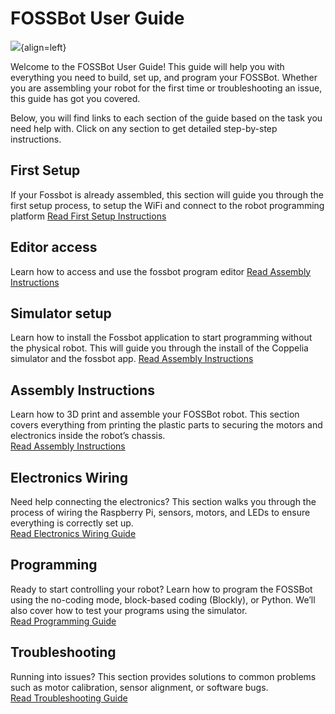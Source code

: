 # FOSSBot User Guide

![](https://encrypted-tbn0.gstatic.com/images?q=tbn:ANd9GcRsY2zctXKi4FLEy45pG79Cug45TQuVXzbstA&s){align=left}

Welcome to the FOSSBot User Guide! This guide will help you with everything you need to build, set up, and program your FOSSBot. Whether you are assembling your robot for the first time or troubleshooting an issue, this guide has got you covered. 

Below, you will find links to each section of the guide based on the task you need help with. Click on any section to get detailed step-by-step instructions.

## First Setup
If your Fossbot is already assembled, this section will guide you through the first setup process, to setup the WiFi and connect to the robot programming platform
[Read First Setup Instructions](./first-setup.md)

## Editor access
Learn how to access and use the fossbot program editor
[Read Assembly Instructions](./editor.md)

## Simulator setup
Learn how to install the Fossbot application to start programming without the physical robot. This will guide you through the install of the Coppelia simulator and the fossbot app.
[Read Assembly Instructions](./simulator.md)

## Assembly Instructions
Learn how to 3D print and assemble your FOSSBot robot. This section covers everything from printing the plastic parts to securing the motors and electronics inside the robot’s chassis.  
[Read Assembly Instructions](./assembly-instructions.md)

## Electronics Wiring
Need help connecting the electronics? This section walks you through the process of wiring the Raspberry Pi, sensors, motors, and LEDs to ensure everything is correctly set up.  
[Read Electronics Wiring Guide](./electronics-wiring.md)

## Programming
Ready to start controlling your robot? Learn how to program the FOSSBot using the no-coding mode, block-based coding (Blockly), or Python. We’ll also cover how to test your programs using the simulator.  
[Read Programming Guide](./programming.md)

## Troubleshooting
Running into issues? This section provides solutions to common problems such as motor calibration, sensor alignment, or software bugs.  
[Read Troubleshooting Guide](./troubleshooting.md)
